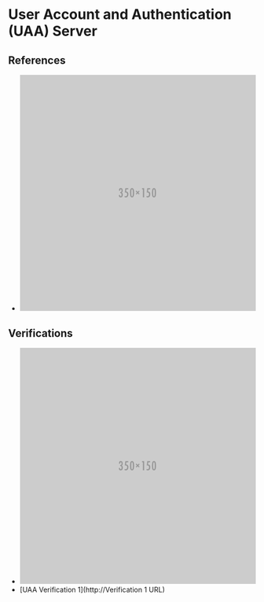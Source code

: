 # User Account and Authentication (UAA) Server  

## References  

* ![Reference](CloudFoundry/UAA/artifact-uaa-1.png)  


## Verifications  

* ![UAA Verification 2](CloudFoundry/UAA/artifact-uaa-2.png)  
* [UAA Verification 1](http://Verification 1 URL)  
